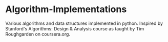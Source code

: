 Algorithm-Implementations
=========================

Various algorithms and data structures implemented in python.  Inspired by Stanford's Algorithms: Design & Analysis course as taught by Tim Roughgarden on coursera.org.
